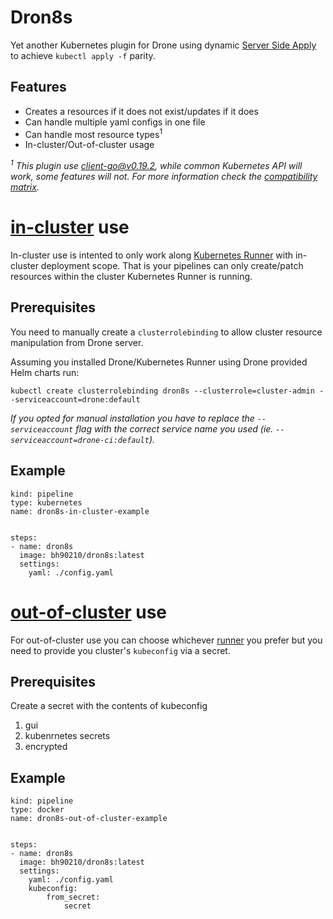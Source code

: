 # Dron8s

Yet another Kubernetes plugin for Drone using dynamic [Server Side Apply](https://kubernetes.io/docs/reference/using-api/api-concepts/#server-side-apply) to achieve `kubectl apply -f` parity.

## Features
* Creates a resources if it does not exist/updates if it does
* Can handle multiple yaml configs in one file
* Can handle most resource types<sup>1</sup>
* In-cluster/Out-of-cluster usage

_<sup>1</sup> This plugin use client-go@v0.19.2, while common Kubernetes API will work, some features will not. For more information check the [compatibility matrix](https://github.com/kubernetes/client-go#compatibility-matrix)._

# [in-cluster](https://github.com/kubernetes/client-go/tree/master/examples/in-cluster-client-configuration) use

In-cluster use is intented to only work along [Kubernetes Runner](https://docs.drone.io/runner/kubernetes/overview/) with in-cluster deployment scope. That is your pipelines can only create/patch resources within the cluster Kubernetes Runner is running.

## Prerequisites 
You need to manually create a `clusterrolebinding` to allow cluster resource manipulation from Drone server.

Assuming you installed Drone/Kubernetes Runner using Drone provided Helm charts run:
```
kubectl create clusterrolebinding dron8s --clusterrole=cluster-admin --serviceaccount=drone:default
```
_If you opted for manual installation you have to replace the `--serviceaccount` flag with the correct service name you used (ie. `--serviceaccount=drone-ci:default`)._


## Example 
```
kind: pipeline
type: kubernetes
name: dron8s-in-cluster-example


steps:
- name: dron8s
  image: bh90210/dron8s:latest
  settings:
    yaml: ./config.yaml
```

# [out-of-cluster](https://github.com/kubernetes/client-go/tree/master/examples/out-of-cluster-client-configuration) use

For out-of-cluster use you can choose whichever [runner](https://docs.drone.io/runner/overview/) you prefer but you need to provide you cluster's `kubeconfig` via a secret.

## Prerequisites 
Create a secret with the contents of kubeconfig

1. gui
2. kubenrnetes secrets
3. encrypted

## Example 
```
kind: pipeline
type: docker
name: dron8s-out-of-cluster-example


steps:
- name: dron8s
  image: bh90210/dron8s:latest
  settings:
    yaml: ./config.yaml
    kubeconfig:
        from_secret:
            secret
```
